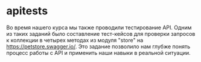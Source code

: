 # apitests

Во время нашего курса мы также проводили тестирование API. Одним из таких заданий было составление тест-кейсов для проверки запросов к коллекции в четырех методах из модуля "store" на https://petstore.swagger.io/. Это задание позволило нам глубже понять процесс работы с API и применить наши навыки в реальной ситуации.
